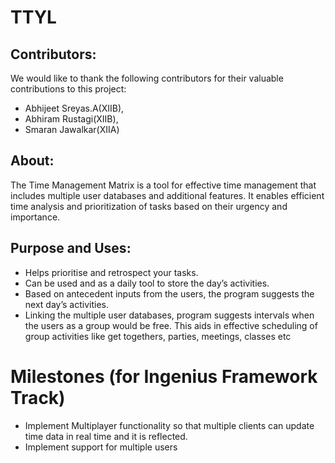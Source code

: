 # TTYL

## Contributors:
We would like to thank the following contributors for their valuable contributions to this project:

- Abhijeet Sreyas.A(XIIB), 
- Abhiram Rustagi(XIIB), 
- Smaran Jawalkar(XIIA)

## About:

The Time Management Matrix is a tool for effective time management that includes multiple user databases and additional features. It enables efficient time analysis and prioritization of tasks based on their urgency and importance.


## Purpose and Uses:  
- Helps prioritise and retrospect your tasks.  
- Can be used and as a daily tool to store the day’s activities.  
- Based on antecedent inputs from the users, the program suggests the next day’s activities.  
- Linking the multiple user databases, program suggests intervals when the users as a group would be free. This aids in effective scheduling of group activities like get togethers, parties, meetings, classes etc

# Milestones (for Ingenius Framework Track)
- Implement Multiplayer functionality so that multiple clients can update time data in real time and it is reflected.
- Implement support for multiple users
